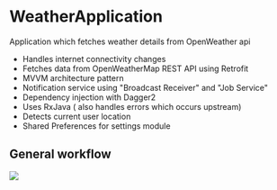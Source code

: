 # WeatherApplication
Application which fetches weather details from OpenWeather api

- Handles internet connectivity changes
- Fetches data from OpenWeatherMap REST API using Retrofit
- MVVM architecture pattern
- Notification service using "Broadcast Receiver" and "Job Service"
- Dependency injection with Dagger2
- Uses RxJava ( also handles errors which occurs upstream)
- Detects current user location
- Shared Preferences for settings module

## General workflow

![](20201208_014628.gif)


